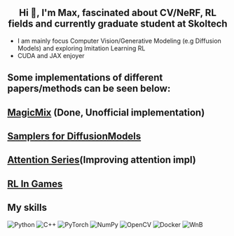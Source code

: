 <h2 align="center">Hi 👋, I'm Max, fascinated about CV/NeRF, RL fields and currently graduate student at Skoltech</h2>

- I am mainly focus Computer Vision/Generative Modeling (e.g Diffusion Models) and exploring Imitation Learning RL
- CUDA and JAX enjoyer 


## Some implementations of different papers/methods can be seen below:
## [MagicMix](https://github.com/skylooop/DiffusionModels/tree/master/MagicMix_mini) (Done, Unofficial implementation)
## [Samplers for DiffusionModels](https://github.com/skylooop/Diffusion-Samplers)
## [Attention Series](https://github.com/skylooop/AttentionSeries)(Improving attention impl)

## [RL In Games](https://github.com/skylooop/RLGames_Playground)

## My skills
![Python](https://img.shields.io/badge/python-3670A0?style=for-the-badge&logo=python&logoColor=ffdd54)
![C++](https://img.shields.io/badge/c++-%2300599C.svg?style=for-the-badge&logo=c%2B%2B&logoColor=white)
![PyTorch](https://img.shields.io/badge/PyTorch-%23EE4C2C.svg?style=for-the-badge&logo=PyTorch&logoColor=white)
![NumPy](https://img.shields.io/badge/numpy-%23013243.svg?style=for-the-badge&logo=numpy&logoColor=white)
![OpenCV](https://img.shields.io/badge/opencv-%23white.svg?style=for-the-badge&logo=opencv&logoColor=white)
![Docker](https://img.shields.io/badge/Docker-2CA5E0?style=for-the-badge&logo=docker&logoColor=white)
![WnB](https://img.shields.io/badge/Weights_&_Biases-FFBE00?style=for-the-badge&logo=WeightsAndBiases&logoColor=white)
